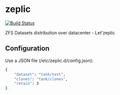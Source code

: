 zeplic
======

[![Build Status](https://travis-ci.org/IgnacioCarbajoVallejo/zeplic.svg?branch=master)](https://travis-ci.org/IgnacioCarbajoVallejo/zeplic)

ZFS Datasets distribution over datacenter - Let'zeplic


Configuration
-------------

Use a JSON file (/etc/zeplic.d/config.json):

```sh
{
	"dataset": "tank/test",
	"clones": "tank/clones",
	"retain": 3
}
```
